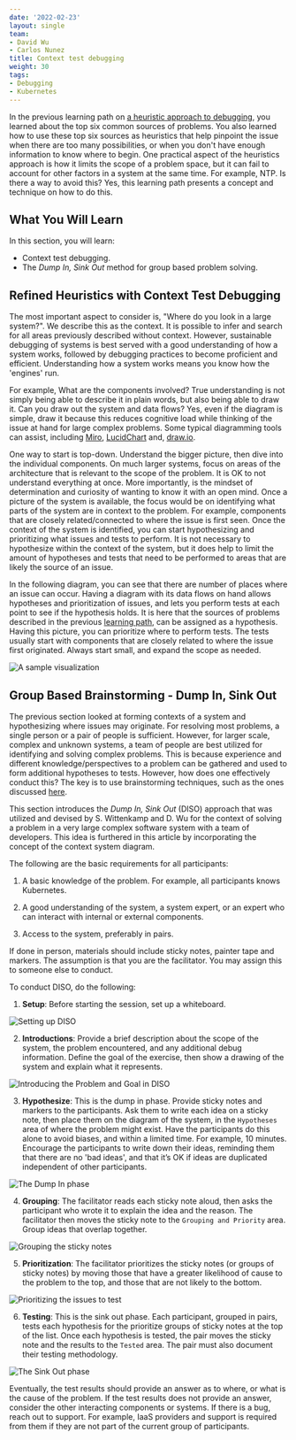 ```yaml
---
date: '2022-02-23'
layout: single
team:
- David Wu
- Carlos Nunez
title: Context test debugging
weight: 30
tags:
- Debugging
- Kubernetes
---
```


In the previous learning path on [a heuristic approach to
debugging](../a-heuristic-approach-to-debugging), you learned about 
the top six common sources of problems. You also learned how to use
these top six sources as heuristics that help pinpoint the issue when there are
too many possibilities, or when you don't have enough information to know where to begin.
One practical aspect of the heuristics approach is how it limits the scope of
a problem space, but it can fail to account for other factors in a system at the same
time. For example, NTP. Is there a way to avoid this? Yes, this learning path presents a concept and
technique on how to do this. 
 
## What You Will Learn
 
In this section, you will learn:
- Context test debugging.
- The *Dump In, Sink Out* method for group based problem solving.
 
## Refined Heuristics with Context Test Debugging
 
The most important aspect to consider is, "Where do you look in a large system?".
We describe this as the context. It is possible to infer and search for all areas previously described
without context. However, sustainable debugging of systems is best served with a good
understanding of how a system works, followed by debugging practices to become
proficient and efficient. Understanding how a system works means you know 
how the 'engines' run. 

For example, What are the components involved? True understanding 
is not simply being able to describe it in plain words, but also being able
to draw it. Can you draw out the system and data flows? Yes, even if the diagram is simple, draw
it because this reduces cognitive load while thinking of the issue at hand for
large complex problems. Some typical diagramming tools can assist, including
[Miro](https://miro.com), [LucidChart](https://www.lucidchart.com) and,
[draw.io](https://app.diagrams.net). 
 
One way to start is top-down. Understand the bigger picture, then dive
into the individual components. On much larger systems, focus on areas of the
architecture that is relevant to the scope of the problem. It is OK to not
understand everything at once. More importantly, is the mindset of determination
and curiosity of wanting to know it with an open mind. Once a picture of the
system is available, the focus would be on identifying what parts of the system
are in context to the problem. For example, components that are closely
related/connected to where the issue is first seen. Once the context of the
system is identified, you can start hypothesizing and prioritizing what issues
and tests to perform. It is not necessary to hypothesize within the context of
the system, but it does help to limit the amount of hypotheses and tests that
need to be performed to areas that are likely the source of an issue.
 
In the following diagram, you can see that there are number of places where
an issue can occur. Having a diagram with its data flows on hand allows
hypotheses and prioritization of issues, and lets you perform tests at each
point to see if the hypothesis holds. It is here that the sources of problems
described in the previous [learning path](../a-heuristic-approach-to-debugging),
can be assigned as a hypothesis. Having this picture, you can
prioritize where to perform tests. The tests usually start with components that are
closely related to where the issue first originated. Always start small, and expand
the scope as needed.
 
![A sample visualization](/learningpaths/effective-efficient-kubernetes-debugging/images/debugging-kubernetes-visualization.png)
 
## Group Based Brainstorming - Dump In, Sink Out
 
The previous section looked at forming contexts of a system and hypothesizing where
issues may originate. For resolving most problems, a single person or 
a pair of people is sufficient. However, for larger scale, complex
and unknown systems, a team of people are best utilized for identifying and solving complex
problems. This is because experience and different knowledge/perspectives to a
problem can be gathered and used to form additional hypotheses to tests.
However, how does one effectively conduct this?  The key is to use
brainstorming techniques, such as the ones discussed
[here](https://www.mindtools.com/brainstm.html). 
 
This section introduces the *Dump In, Sink Out* (DISO) approach that was utilized
and devised by S. Wittenkamp and D. Wu for the context of solving a problem in a
very large complex software system with a team of developers. This idea is furthered in this
article by incorporating the concept of the context system diagram.
 
The following are the basic requirements for all participants:
 
1. A basic knowledge of the problem. For example, all participants knows
Kubernetes.
 
2. A good understanding of the system, a system expert, or an expert who can
interact with internal or external components.
 
3. Access to the system, preferably in pairs.
 
If done in person, materials should include sticky notes, painter tape and
markers. The assumption is that you are the facilitator. You may assign this
to someone else to conduct.
 
To conduct DISO, do the following:
 
1. **Setup**: Before starting the session, set up a whiteboard.
 
  ![Setting up DISO](/learningpaths/effective-efficient-kubernetes-debugging/images/debugging-kubernetes-dands-setup.png#center)
 
2. **Introductions**: Provide a brief description about the scope of
the system, the problem encountered, and any additional
debug information. Define the goal of the exercise, then show a drawing of
the system and explain what it represents.
 
  ![Introducing the Problem and Goal in DISO](/learningpaths/effective-efficient-kubernetes-debugging/images/debugging-kubernetes-dands-introduction.png#center)
 
3. **Hypothesize**: This is the dump in phase. Provide sticky notes and markers
to the participants. Ask them to write each idea on a
sticky note, then place them on the diagram of the system, in the
`Hypotheses` area of where the problem might exist. Have the participants do
this alone to avoid biases, and within a limited time. For example, 10 minutes.
Encourage the participants to write down their ideas, reminding them that there
are no 'bad ideas', and that it’s OK if ideas are duplicated independent of other participants.
 
  ![The Dump In phase](/learningpaths/effective-efficient-kubernetes-debugging/images/debugging-kubernetes-dands-hypothesis.png#center)
 
4. **Grouping**: The facilitator reads each sticky note aloud, then asks the
participant who wrote it to explain the idea and the reason. The facilitator
then moves the sticky note to the `Grouping and Priority` area. Group ideas that overlap
together.
 
  ![Grouping the sticky notes](/learningpaths/effective-efficient-kubernetes-debugging/images/debugging-kubernetes-dands-group.png#center)
 
5. **Prioritization**: The facilitator prioritizes the sticky
notes (or groups of sticky notes) by moving those that have a greater likelihood
of cause to the problem to the top, and those that are not likely to the bottom.
 
  ![Prioritizing the issues to test](/learningpaths/effective-efficient-kubernetes-debugging/images/debugging-kubernetes-dands-prioritize.png#center)
 
6. **Testing**: This is the sink out phase.  Each participant, grouped in
pairs, tests each hypothesis for the prioritize groups of sticky notes at the top of
the list. Once each hypothesis is tested, the pair moves the sticky note and the results
to the `Tested` area. The pair must also document their testing methodology.
 
  ![The Sink Out phase](/learningpaths/effective-efficient-kubernetes-debugging/images/debugging-kubernetes-dands-testing.png#center)
 
  Eventually, the test results should provide an answer as to where, or what is the
cause of the problem. If the test results does not provide an answer, consider the other
interacting components or systems. If there is a bug, reach out to support.
For example, IaaS providers and support is required from them if they
are not part of the current group of participants.
 